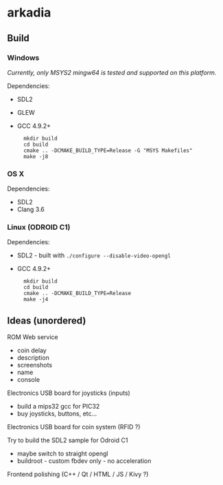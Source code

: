 # arkadia

## Build

### Windows

*Currently, only MSYS2 mingw64 is tested and supported on this platform.*

Dependencies:
- SDL2
- GLEW
- GCC 4.9.2+

        mkdir build
        cd build
        cmake .. -DCMAKE_BUILD_TYPE=Release -G "MSYS Makefiles"
        make -j8


### OS X

Dependencies:

- SDL2
- Clang 3.6


### Linux (ODROID C1)

Dependencies:
- SDL2 - built with `./configure --disable-video-opengl`
- GCC 4.9.2+

        mkdir build
        cd build
        cmake .. -DCMAKE_BUILD_TYPE=Release
        make -j4


## Ideas (unordered)

ROM Web service
- coin delay
- description
- screenshots
- name
- console

Electronics USB board for joysticks (inputs)
- build a mips32 gcc for PIC32
- buy joysticks, buttons, etc...

Electronics USB board for coin system (RFID ?)

Try to build the SDL2 sample for Odroid C1
- maybe switch to straight opengl
- buildroot - custom fbdev only - no acceleration

Frontend polishing (C++ / Qt / HTML / JS / Kivy ?)
